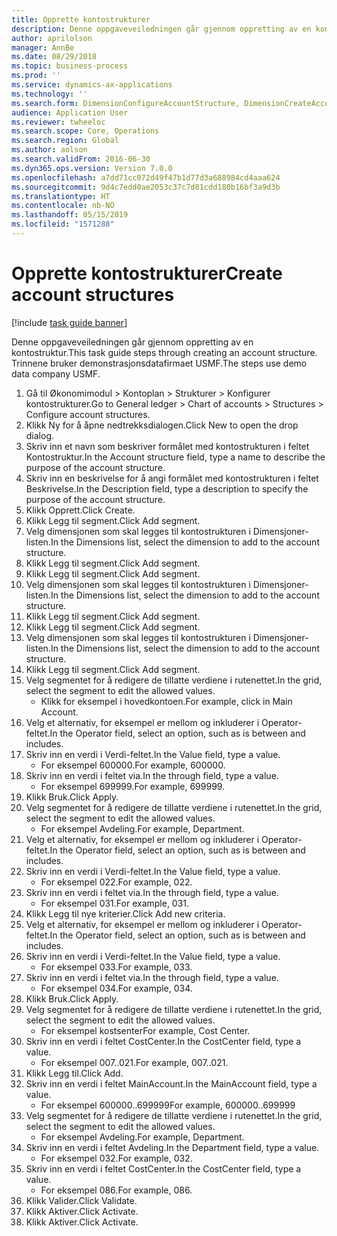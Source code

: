 ```yaml
---
title: Opprette kontostrukturer
description: Denne oppgaveveiledningen går gjennom oppretting av en kontostruktur.
author: aprilolson
manager: AnnBe
ms.date: 08/29/2018
ms.topic: business-process
ms.prod: ''
ms.service: dynamics-ax-applications
ms.technology: ''
ms.search.form: DimensionConfigureAccountStructure, DimensionCreateAccountStructure, DimensionHierarchyAddLevel, DimensionHierarchyConstraintActivate
audience: Application User
ms.reviewer: twheeloc
ms.search.scope: Core, Operations
ms.search.region: Global
ms.author: aolson
ms.search.validFrom: 2016-06-30
ms.dyn365.ops.version: Version 7.0.0
ms.openlocfilehash: a7dd71cc072d49f47b1d77d3a688984cd4aaa624
ms.sourcegitcommit: 9d4c7edd0ae2053c37c7d81cdd180b16bf3a9d3b
ms.translationtype: HT
ms.contentlocale: nb-NO
ms.lasthandoff: 05/15/2019
ms.locfileid: "1571288"
---
```

# <a name="create-account-structures"></a><span data-ttu-id="5ff8d-103">Opprette kontostrukturer</span><span class="sxs-lookup"><span data-stu-id="5ff8d-103">Create account structures</span></span>

[!include [task guide banner](../../includes/task-guide-banner.md)]

<span data-ttu-id="5ff8d-104">Denne oppgaveveiledningen går gjennom oppretting av en kontostruktur.</span><span class="sxs-lookup"><span data-stu-id="5ff8d-104">This task guide steps through creating an account structure.</span></span> <span data-ttu-id="5ff8d-105">Trinnene bruker demonstrasjonsdatafirmaet USMF.</span><span class="sxs-lookup"><span data-stu-id="5ff8d-105">The steps use demo data company USMF.</span></span>

1. <span data-ttu-id="5ff8d-106">Gå til Økonomimodul > Kontoplan > Strukturer > Konfigurer kontostrukturer.</span><span class="sxs-lookup"><span data-stu-id="5ff8d-106">Go to General ledger > Chart of accounts > Structures > Configure account structures.</span></span>
2. <span data-ttu-id="5ff8d-107">Klikk Ny for å åpne nedtrekksdialogen.</span><span class="sxs-lookup"><span data-stu-id="5ff8d-107">Click New to open the drop dialog.</span></span>
3. <span data-ttu-id="5ff8d-108">Skriv inn et navn som beskriver formålet med kontostrukturen i feltet Kontostruktur.</span><span class="sxs-lookup"><span data-stu-id="5ff8d-108">In the Account structure field, type a name to describe the purpose of the account structure.</span></span>
4. <span data-ttu-id="5ff8d-109">Skriv inn en beskrivelse for å angi formålet med kontostrukturen i feltet Beskrivelse.</span><span class="sxs-lookup"><span data-stu-id="5ff8d-109">In the Description field, type a description to specify the purpose of the account structure.</span></span>
5. <span data-ttu-id="5ff8d-110">Klikk Opprett.</span><span class="sxs-lookup"><span data-stu-id="5ff8d-110">Click Create.</span></span>
6. <span data-ttu-id="5ff8d-111">Klikk Legg til segment.</span><span class="sxs-lookup"><span data-stu-id="5ff8d-111">Click Add segment.</span></span>
7. <span data-ttu-id="5ff8d-112">Velg dimensjonen som skal legges til kontostrukturen i Dimensjoner-listen.</span><span class="sxs-lookup"><span data-stu-id="5ff8d-112">In the Dimensions list, select the dimension to add to the account structure.</span></span>
8. <span data-ttu-id="5ff8d-113">Klikk Legg til segment.</span><span class="sxs-lookup"><span data-stu-id="5ff8d-113">Click Add segment.</span></span>
9. <span data-ttu-id="5ff8d-114">Klikk Legg til segment.</span><span class="sxs-lookup"><span data-stu-id="5ff8d-114">Click Add segment.</span></span>
10. <span data-ttu-id="5ff8d-115">Velg dimensjonen som skal legges til kontostrukturen i Dimensjoner-listen.</span><span class="sxs-lookup"><span data-stu-id="5ff8d-115">In the Dimensions list, select the dimension to add to the account structure.</span></span>
11. <span data-ttu-id="5ff8d-116">Klikk Legg til segment.</span><span class="sxs-lookup"><span data-stu-id="5ff8d-116">Click Add segment.</span></span>
12. <span data-ttu-id="5ff8d-117">Klikk Legg til segment.</span><span class="sxs-lookup"><span data-stu-id="5ff8d-117">Click Add segment.</span></span>
13. <span data-ttu-id="5ff8d-118">Velg dimensjonen som skal legges til kontostrukturen i Dimensjoner-listen.</span><span class="sxs-lookup"><span data-stu-id="5ff8d-118">In the Dimensions list, select the dimension to add to the account structure.</span></span>
14. <span data-ttu-id="5ff8d-119">Klikk Legg til segment.</span><span class="sxs-lookup"><span data-stu-id="5ff8d-119">Click Add segment.</span></span>
15. <span data-ttu-id="5ff8d-120">Velg segmentet for å redigere de tillatte verdiene i rutenettet.</span><span class="sxs-lookup"><span data-stu-id="5ff8d-120">In the grid, select the segment to edit the allowed values.</span></span>
    * <span data-ttu-id="5ff8d-121">Klikk for eksempel i hovedkontoen.</span><span class="sxs-lookup"><span data-stu-id="5ff8d-121">For example, click in Main Account.</span></span>  
16. <span data-ttu-id="5ff8d-122">Velg et alternativ, for eksempel er mellom og inkluderer i Operator-feltet.</span><span class="sxs-lookup"><span data-stu-id="5ff8d-122">In the Operator field, select an option, such as is between and includes.</span></span>
17. <span data-ttu-id="5ff8d-123">Skriv inn en verdi i Verdi-feltet.</span><span class="sxs-lookup"><span data-stu-id="5ff8d-123">In the Value field, type a value.</span></span>
    * <span data-ttu-id="5ff8d-124">For eksempel 600000.</span><span class="sxs-lookup"><span data-stu-id="5ff8d-124">For example, 600000.</span></span>  
18. <span data-ttu-id="5ff8d-125">Skriv inn en verdi i feltet via.</span><span class="sxs-lookup"><span data-stu-id="5ff8d-125">In the through field, type a value.</span></span>
    * <span data-ttu-id="5ff8d-126">For eksempel 699999.</span><span class="sxs-lookup"><span data-stu-id="5ff8d-126">For example, 699999.</span></span>  
19. <span data-ttu-id="5ff8d-127">Klikk Bruk.</span><span class="sxs-lookup"><span data-stu-id="5ff8d-127">Click Apply.</span></span>
20. <span data-ttu-id="5ff8d-128">Velg segmentet for å redigere de tillatte verdiene i rutenettet.</span><span class="sxs-lookup"><span data-stu-id="5ff8d-128">In the grid, select the segment to edit the allowed values.</span></span>
    * <span data-ttu-id="5ff8d-129">For eksempel Avdeling.</span><span class="sxs-lookup"><span data-stu-id="5ff8d-129">For example, Department.</span></span>  
21. <span data-ttu-id="5ff8d-130">Velg et alternativ, for eksempel er mellom og inkluderer i Operator-feltet.</span><span class="sxs-lookup"><span data-stu-id="5ff8d-130">In the Operator field, select an option, such as is between and includes.</span></span>
22. <span data-ttu-id="5ff8d-131">Skriv inn en verdi i Verdi-feltet.</span><span class="sxs-lookup"><span data-stu-id="5ff8d-131">In the Value field, type a value.</span></span>
    * <span data-ttu-id="5ff8d-132">For eksempel 022.</span><span class="sxs-lookup"><span data-stu-id="5ff8d-132">For example, 022.</span></span>  
23. <span data-ttu-id="5ff8d-133">Skriv inn en verdi i feltet via.</span><span class="sxs-lookup"><span data-stu-id="5ff8d-133">In the through field, type a value.</span></span>
    * <span data-ttu-id="5ff8d-134">For eksempel 031.</span><span class="sxs-lookup"><span data-stu-id="5ff8d-134">For example, 031.</span></span>  
24. <span data-ttu-id="5ff8d-135">Klikk Legg til nye kriterier.</span><span class="sxs-lookup"><span data-stu-id="5ff8d-135">Click Add new criteria.</span></span>
25. <span data-ttu-id="5ff8d-136">Velg et alternativ, for eksempel er mellom og inkluderer i Operator-feltet.</span><span class="sxs-lookup"><span data-stu-id="5ff8d-136">In the Operator field, select an option, such as is between and includes.</span></span>
26. <span data-ttu-id="5ff8d-137">Skriv inn en verdi i Verdi-feltet.</span><span class="sxs-lookup"><span data-stu-id="5ff8d-137">In the Value field, type a value.</span></span>
    * <span data-ttu-id="5ff8d-138">For eksempel 033.</span><span class="sxs-lookup"><span data-stu-id="5ff8d-138">For example, 033.</span></span>  
27. <span data-ttu-id="5ff8d-139">Skriv inn en verdi i feltet via.</span><span class="sxs-lookup"><span data-stu-id="5ff8d-139">In the through field, type a value.</span></span>
    * <span data-ttu-id="5ff8d-140">For eksempel 034.</span><span class="sxs-lookup"><span data-stu-id="5ff8d-140">For example, 034.</span></span>  
28. <span data-ttu-id="5ff8d-141">Klikk Bruk.</span><span class="sxs-lookup"><span data-stu-id="5ff8d-141">Click Apply.</span></span>
29. <span data-ttu-id="5ff8d-142">Velg segmentet for å redigere de tillatte verdiene i rutenettet.</span><span class="sxs-lookup"><span data-stu-id="5ff8d-142">In the grid, select the segment to edit the allowed values.</span></span>
    * <span data-ttu-id="5ff8d-143">For eksempel kostsenter</span><span class="sxs-lookup"><span data-stu-id="5ff8d-143">For example, Cost Center.</span></span>  
30. <span data-ttu-id="5ff8d-144">Skriv inn en verdi i feltet CostCenter.</span><span class="sxs-lookup"><span data-stu-id="5ff8d-144">In the CostCenter field, type a value.</span></span>
    * <span data-ttu-id="5ff8d-145">For eksempel 007..021.</span><span class="sxs-lookup"><span data-stu-id="5ff8d-145">For example, 007..021.</span></span>  
31. <span data-ttu-id="5ff8d-146">Klikk Legg til.</span><span class="sxs-lookup"><span data-stu-id="5ff8d-146">Click Add.</span></span>
32. <span data-ttu-id="5ff8d-147">Skriv inn en verdi i feltet MainAccount.</span><span class="sxs-lookup"><span data-stu-id="5ff8d-147">In the MainAccount field, type a value.</span></span>
    * <span data-ttu-id="5ff8d-148">For eksempel 600000..699999</span><span class="sxs-lookup"><span data-stu-id="5ff8d-148">For example, 600000..699999</span></span>  
33. <span data-ttu-id="5ff8d-149">Velg segmentet for å redigere de tillatte verdiene i rutenettet.</span><span class="sxs-lookup"><span data-stu-id="5ff8d-149">In the grid, select the segment to edit the allowed values.</span></span>
    * <span data-ttu-id="5ff8d-150">For eksempel Avdeling.</span><span class="sxs-lookup"><span data-stu-id="5ff8d-150">For example, Department.</span></span>  
34. <span data-ttu-id="5ff8d-151">Skriv inn en verdi i feltet Avdeling.</span><span class="sxs-lookup"><span data-stu-id="5ff8d-151">In the Department field, type a value.</span></span>
    * <span data-ttu-id="5ff8d-152">For eksempel 032.</span><span class="sxs-lookup"><span data-stu-id="5ff8d-152">For example, 032.</span></span>  
35. <span data-ttu-id="5ff8d-153">Skriv inn en verdi i feltet CostCenter.</span><span class="sxs-lookup"><span data-stu-id="5ff8d-153">In the CostCenter field, type a value.</span></span>
    * <span data-ttu-id="5ff8d-154">For eksempel 086.</span><span class="sxs-lookup"><span data-stu-id="5ff8d-154">For example, 086.</span></span>  
36. <span data-ttu-id="5ff8d-155">Klikk Valider.</span><span class="sxs-lookup"><span data-stu-id="5ff8d-155">Click Validate.</span></span>
37. <span data-ttu-id="5ff8d-156">Klikk Aktiver.</span><span class="sxs-lookup"><span data-stu-id="5ff8d-156">Click Activate.</span></span>
38. <span data-ttu-id="5ff8d-157">Klikk Aktiver.</span><span class="sxs-lookup"><span data-stu-id="5ff8d-157">Click Activate.</span></span>

